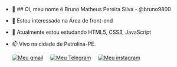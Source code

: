

- 👋 ## Oi, meu nome é Bruno Matheus Pereira Silva - @bruno9800
- 👀 Estou interessado na Área de front-end
- 🌱 Atualmente estou estudando HTML5, CSS3, JavaScript
- 📫 Vivo na cidade de Petrolina-PE.



  <div id="Badges">
      <a style="margin-right: 15px;" href="mailto:bruno9800m@gmail.com"><img style="border-radius: 5px;" src="https://img.shields.io/badge/Gmail-D14836?style=for-the-badge&logo=gmail&logoColor=white" alt="Meu gmail"></a>
      <a style="margin-right: 15px;" href="http://t.me/bruno9800"><img style="border-radius: 5px;" src="https://img.shields.io/badge/Telegram-2CA5E0?style=for-the-badge&logo=telegram&logoColor=white" alt="Meu Telegram"></a>
      <a  href="https://www.instagram.com/Bruno_Mat_/"><img style="border-radius: 5px;" src="https://img.shields.io/badge/Instagram-E4405F?style=for-the-badge&logo=instagram&logoColor=white" alt="Meu instagram"></a>
    </div>
<!---
bruno9800/bruno9800 is a ✨ special ✨ repository because its `README.md` (this file) appears on your GitHub profile.
You can click the Preview link to take a look at your changes.
--->
